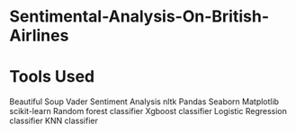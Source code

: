 # Sentimental-Analysis-On-British-Airlines
# Tools Used
Beautiful Soup
Vader Sentiment Analysis
nltk
Pandas
Seaborn
Matplotlib
scikit-learn
Random forest classifier
Xgboost classifier
Logistic Regression classifier 
KNN classifier 
